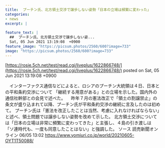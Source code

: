 ```yaml
---
title:  プーチン氏、北方領土交渉で譲歩しない姿勢「日本の立場は頻繁に変わった」  
categories:
- news
excerpt: |
  
feature_text: |
  ##  プーチン氏、北方領土交渉で譲歩しない姿...
  Sat, 05 Jun 2021 13:19:08  +0900
feature_image: "https://picsum.photos/2560/600?image=733"
image: "https://picsum.photos/2560/600?image=733"
---
```


[https://rosie.5ch.net/test/read.cgi/liveplus/1622866748/](https://rosie.5ch.net/test/read.cgi/liveplus/1622866748/)
posted on Sat, 05 Jun 2021 13:19:08  +0900

<!--more-->

　インターファクス通信などによると、ロシアのプーチン大統領は４日、日本との平和条約交渉について 「継続する用意がある」との立場を示した。国内外の通信社幹部との会見で述べた。 　昨年７月の憲法改正で「領土の割譲禁止」の条文が盛り込まれて以降、プーチン氏が平和条約交渉の継続に言及したのは初めて。 プーチン氏は「憲法を改正したことは当然、考慮に入れなければならない」と述べ、領土問題では譲歩しない姿勢を改めて示した。 北方領土交渉については「日本の立場は非常に頻繁に変わってきた」と主張し、４島の引き渡しは 「ソ連時代も、一度も同意したことはない」と強調した。 ソース 読売新聞オンライン 06/05 13:02 https://www.yomiuri.co.jp/world/20210605-OYT1T50088/
